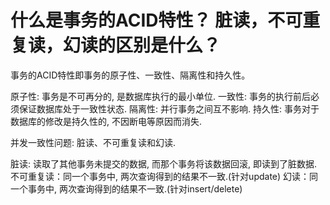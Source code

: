 # 什么是事务的ACID特性？ 脏读，不可重复读，幻读的区别是什么？


事务的ACID特性即事务的原子性、一致性、隔离性和持久性。

原子性: 事务是不可再分的, 是数据库执行的最小单位.
一致性: 事务的执行前后必须保证数据库处于一致性状态.
隔离性: 并行事务之间互不影响. 
持久性: 事务对于数据库的修改是持久性的, 不因断电等原因而消失.

并发一致性问题: 脏读、不可重复读和幻读.

脏读: 读取了其他事务未提交的数据, 而那个事务将该数据回滚, 即读到了脏数据.
不可重复读：同一个事务中, 两次查询得到的结果不一致.(针对update)
幻读：同一个事务中, 两次查询得到的结果不一致.(针对insert/delete)
